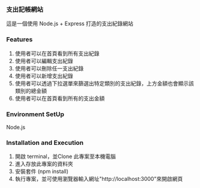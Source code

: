 ### 支出記帳網站
這是一個使用 Node.js + Express 打造的支出紀錄網站

### Features
1. 使用者可以在首頁看到所有支出紀錄
2. 使用者可以編輯支出紀錄
3. 使用者可以刪除任一支出紀錄
4. 使用者可以新增支出紀錄
5. 使用者可以透過下拉選單來篩選出特定類別的支出紀錄，上方金額也會顯示該類別的總金額
6. 使用者可以在首頁看到所有的支出金額

### Environment SetUp
Node.js

### Installation and Execution
1. 開啟 terminal，並Clone 此專案至本機電腦
2. 進入存放此專案的資料夾
3. 安裝套件 (npm install) 
4. 執行專案，並可使用瀏覽器輸入網址"http://localhost:3000"來開啟網頁
